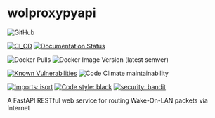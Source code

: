 # wolproxypyapi
![GitHub](https://img.shields.io/github/license/bateman/wolproxypyapi)

[![CI_CD](https://github.com/bateman/wolproxypyapi/actions/workflows/CI_CD.yml/badge.svg)](https://github.com/bateman/wolproxypyapi/actions/workflows/CI_CD.yml)
[![Documentation Status](https://readthedocs.org/projects/wolproxypyapi/badge/?version=latest)](https://wolproxypyapi.readthedocs.io/en/latest/?badge=latest)

![Docker Pulls](https://img.shields.io/docker/pulls/bateman/wolproxypyapi)
![Docker Image Version (latest semver)](https://img.shields.io/docker/v/bateman/wolproxypyapi)

[![Known Vulnerabilities](https://snyk.io/test/github/bateman/wolproxypyapi/badge.svg)](https://snyk.io/test/github/bateman/wolproxypyapi)
![Code Climate maintainability](https://img.shields.io/codeclimate/maintainability/bateman/wolproxypyapi)

[![Imports: isort](https://img.shields.io/badge/%20imports-isort-%231674b1?style=flat&labelColor=ef8336)](https://pycqa.github.io/isort/)
[![Code style: black](https://img.shields.io/badge/code%20style-black-000000.svg)](https://github.com/psf/black)
[![security: bandit](https://img.shields.io/badge/security-bandit-yellow.svg)](https://github.com/PyCQA/bandit)


A FastAPI RESTful web service for routing Wake-On-LAN packets via Internet
